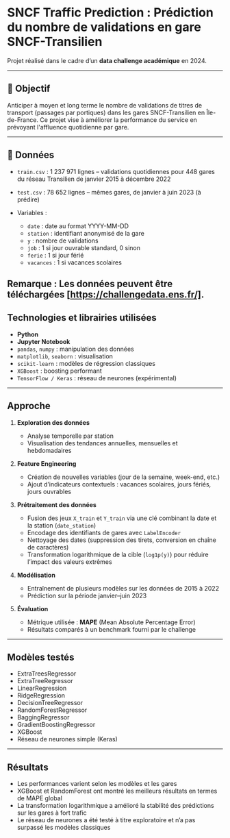 
# SNCF Traffic Prediction : Prédiction du nombre de validations en gare SNCF-Transilien

Projet réalisé dans le cadre d’un **data challenge académique** en 2024.

---

## 🎯 Objectif

Anticiper à moyen et long terme le nombre de validations de titres de transport (passages par portiques) dans les gares SNCF-Transilien en Île-de-France.
Ce projet vise à améliorer la performance du service en prévoyant l'affluence quotidienne par gare.

---

## 📂 Données

* `train.csv` : 1 237 971 lignes – validations quotidiennes pour 448 gares du réseau Transilien de janvier 2015 à décembre 2022
* `test.csv` : 78 652 lignes – mêmes gares, de janvier à juin 2023 (à prédire)
* Variables :

  * `date` : date au format YYYY-MM-DD
  * `station` : identifiant anonymisé de la gare
  * `y` : nombre de validations
  * `job` : 1 si jour ouvrable standard, 0 sinon
  * `ferie` : 1 si jour férié
  * `vacances` : 1 si vacances scolaires


**Remarque :** Les données peuvent être téléchargées [https://challengedata.ens.fr/].
---

## Technologies et librairies utilisées

* **Python**
* **Jupyter Notebook**
* `pandas`, `numpy` : manipulation des données
* `matplotlib`, `seaborn` : visualisation
* `scikit-learn` : modèles de régression classiques
* `XGBoost` : boosting performant
* `TensorFlow / Keras` : réseau de neurones (expérimental)

---

## Approche

1. **Exploration des données**

   * Analyse temporelle par station
   * Visualisation des tendances annuelles, mensuelles et hebdomadaires

2. **Feature Engineering**

   * Création de nouvelles variables (jour de la semaine, week-end, etc.)
   * Ajout d’indicateurs contextuels : vacances scolaires, jours fériés, jours ouvrables

3. **Prétraitement des données**

   * Fusion des jeux `X_train` et `Y_train` via une clé combinant la date et la station (`date_station`)
   * Encodage des identifiants de gares avec `LabelEncoder`
   * Nettoyage des dates (suppression des tirets, conversion en chaîne de caractères)
   * Transformation logarithmique de la cible (`log1p(y)`) pour réduire l’impact des valeurs extrêmes

4. **Modélisation**

   * Entraînement de plusieurs modèles sur les données de 2015 à 2022
   * Prédiction sur la période janvier–juin 2023
    

5. **Évaluation**

   * Métrique utilisée : **MAPE** (Mean Absolute Percentage Error)
   * Résultats comparés à un benchmark fourni par le challenge

---

## Modèles testés

* ExtraTreesRegressor
* ExtraTreeRegressor
* LinearRegression
* RidgeRegression
* DecisionTreeRegressor
* RandomForestRegressor
* BaggingRegressor
* GradientBoostingRegressor
* XGBoost
* Réseau de neurones simple (Keras)

---

## Résultats

* Les performances varient selon les modèles et les gares
* XGBoost et RandomForest ont montré les meilleurs résultats en termes de MAPE global
* La transformation logarithmique a amélioré la stabilité des prédictions sur les gares à fort trafic
* Le réseau de neurones a été testé à titre exploratoire et n’a pas surpassé les modèles classiques



